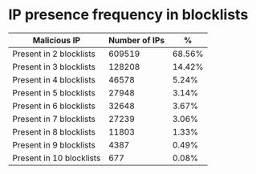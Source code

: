 # IP presence frequency in blocklists
| Malicious IP | Number of IPs | % |
|----|----|----|
| Present in 2 blocklists | 609519 | 68.56% |
| Present in 3 blocklists | 128208 | 14.42% |
| Present in 4 blocklists | 46578 | 5.24% |
| Present in 5 blocklists | 27948 | 3.14% |
| Present in 6 blocklists | 32648 | 3.67% |
| Present in 7 blocklists | 27239 | 3.06% |
| Present in 8 blocklists | 11803 | 1.33% |
| Present in 9 blocklists | 4387 | 0.49% |
| Present in 10 blocklists | 677 | 0.08% |

